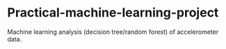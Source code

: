 # Practical-machine-learning-project
Machine learning analysis (decision tree/random forest) of accelerometer data.
